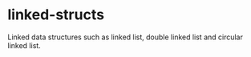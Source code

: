 # linked-structs
Linked data structures such as linked list, double linked list and circular linked list.
